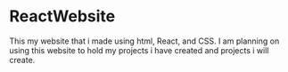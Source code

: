 # ReactWebsite

This my website that i made using html, React, and CSS. I am planning on using this website to hold my projects i have created and projects i will create.
